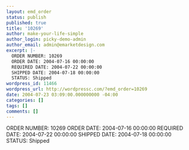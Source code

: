 ```yaml
---
layout: emd_order
status: publish
published: true
title: '10269'
author: make-your-life-simple
author_login: picky-demo-admin
author_email: admin@emarketdesign.com
excerpt: |-
  ORDER NUMBER: 10269
  ORDER DATE: 2004-07-16 00:00:00
  REQUIRED DATE: 2004-07-22 00:00:00
  SHIPPED DATE: 2004-07-18 00:00:00
  STATUS: Shipped
wordpress_id: 11466
wordpress_url: http://wordpressc.com/?emd_order=10269
date: 2004-07-23 03:09:00.000000000 -04:00
categories: []
tags: []
comments: []
---
```

ORDER NUMBER: 10269
ORDER DATE: 2004-07-16 00:00:00
REQUIRED DATE: 2004-07-22 00:00:00
SHIPPED DATE: 2004-07-18 00:00:00
STATUS: Shipped
